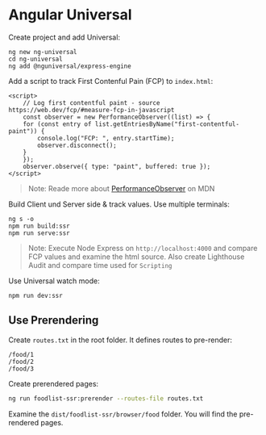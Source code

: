 # Angular Universal

Create project and add Universal:

```
ng new ng-universal
cd ng-universal
ng add @nguniversal/express-engine
```

Add a script to track First Contenful Pain (FCP) to `index.html`:

```
<script>
    // Log first contentful paint - source https://web.dev/fcp/#measure-fcp-in-javascript
    const observer = new PerformanceObserver((list) => {
    for (const entry of list.getEntriesByName("first-contentful-paint")) {
        console.log("FCP: ", entry.startTime);
        observer.disconnect();
    }
    });
    observer.observe({ type: "paint", buffered: true });
</script>
```

> Note: Reade more about [PerformanceObserver](https://developer.mozilla.org/en-US/docs/Web/API/PerformanceObserver) on MDN

Build Client und Server side & track values. Use multiple terminals:

```
ng s -o
npm run build:ssr
npm run serve:ssr
```

> Note: Execute Node Express on `http://localhost:4000` and compare FCP values and examine the html source. Also create Lighthouse Audit and compare time used for `Scripting`

Use Universal watch mode:

```
npm run dev:ssr
```

## Use Prerendering

Create `routes.txt` in the root folder. It defines routes to pre-render:

```
/food/1
/food/2
/food/3
```
Create prerendered pages:

```bash
ng run foodlist-ssr:prerender --routes-file routes.txt
```

Examine the `dist/foodlist-ssr/browser/food` folder. You will find the pre-rendered pages.